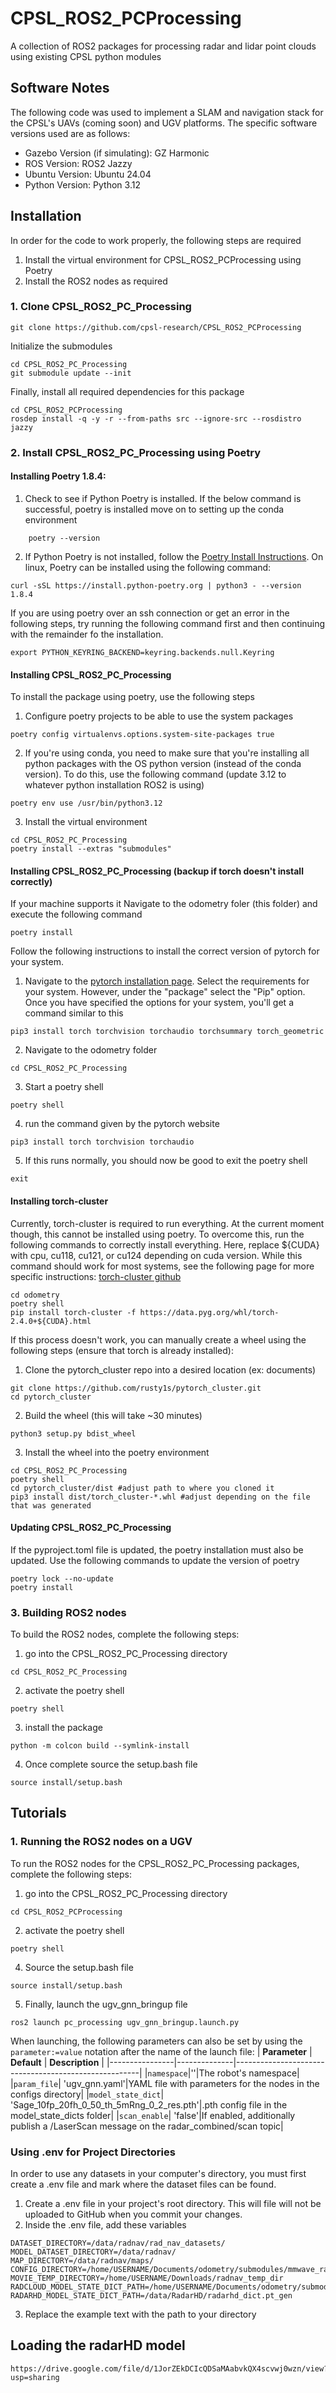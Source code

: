 # CPSL_ROS2_PCProcessing
A collection of ROS2 packages for processing radar and lidar point clouds using existing CPSL python modules

## Software Notes

The following code was used to implement a SLAM and navigation stack for the CPSL's UAVs (coming soon) and UGV platforms. The specific software versions used are as follows:

- Gazebo Version (if simulating): GZ Harmonic
- ROS Version: ROS2 Jazzy
- Ubuntu Version: Ubuntu 24.04
- Python Version: Python 3.12

## Installation
In order for the code to work properly, the following steps are required
1. Install the virtual environment for CPSL_ROS2_PCProcessing using Poetry
2. Install the ROS2 nodes as required



### 1. Clone CPSL_ROS2_PC_Processing
```
git clone https://github.com/cpsl-research/CPSL_ROS2_PCProcessing
```
Initialize the submodules
```
cd CPSL_ROS2_PC_Processing
git submodule update --init
```

Finally, install all required dependencies for this package
```
cd CPSL_ROS2_PCProcessing
rosdep install -q -y -r --from-paths src --ignore-src --rosdistro jazzy
```
### 2. Install CPSL_ROS2_PC_Processing using Poetry

#### Installing Poetry 1.8.4:
 
1. Check to see if Python Poetry is installed. If the below command is successful, poetry is installed move on to setting up the conda environment

```
    poetry --version
```
2. If Python Poetry is not installed, follow the [Poetry Install Instructions](https://python-poetry.org/docs/#installing-with-the-official-installer). On linux, Poetry can be installed using the following command:
```
curl -sSL https://install.python-poetry.org | python3 - --version 1.8.4
```

If you are using poetry over an ssh connection or get an error in the following steps, try running the following command first and then continuing with the remainder fo the installation.
```
export PYTHON_KEYRING_BACKEND=keyring.backends.null.Keyring
```
#### Installing CPSL_ROS2_PC_Processing

To install the package using poetry, use the following steps
1. Configure poetry projects to be able to use the system packages
```
poetry config virtualenvs.options.system-site-packages true
```

2. If you're using conda, you need to make sure that you're installing all python packages with the OS python version (instead of the conda version). To do this, use the following command (update 3.12 to whatever python installation ROS2 is using)
```
poetry env use /usr/bin/python3.12
```

3. Install the virtual environment
```
cd CPSL_ROS2_PC_Processing
poetry install --extras "submodules"
```


#### Installing CPSL_ROS2_PC_Processing (backup if torch doesn't install correctly)
If your machine supports it Navigate to the odometry foler (this folder) and execute the following command

```
poetry install
```

Follow the following instructions to install the correct version of pytorch for your system.

1. Navigate to the [pytorch installation page](https://pytorch.org/get-started/locally/). Select the requirements for your system. However, under the "package" select the "Pip" option. Once you have specified the options for your system, you'll get a command similar to this
```
pip3 install torch torchvision torchaudio torchsummary torch_geometric
```
2. Navigate to the odometry folder
```
cd CPSL_ROS2_PC_Processing
```
3. Start a poetry shell
```
poetry shell
```
4. run the command given by the pytorch website
```
pip3 install torch torchvision torchaudio
```
5. If this runs normally, you should now be good to exit the poetry shell
```
exit
```

#### Installing torch-cluster
Currently, torch-cluster is required to run everything. At the current moment though, this cannot be installed using poetry. To overcome this, run the following commands to correctly install everything. Here, replace ${CUDA} with cpu, cu118, cu121, or cu124 depending on cuda version. While this command should work for most systems, see the following page for more specific instructions: [torch-cluster github](https://github.com/rusty1s/pytorch_cluster) 
```
cd odometry
poetry shell
pip install torch-cluster -f https://data.pyg.org/whl/torch-2.4.0+${CUDA}.html
```

If this process doesn't work, you can manually create a wheel using the following steps (ensure that torch is already installed):
1. Clone the pytorch_cluster repo into a desired location (ex: documents)
```
git clone https://github.com/rusty1s/pytorch_cluster.git
cd pytorch_cluster
```

2. Build the wheel (this will take ~30 minutes)
```
python3 setup.py bdist_wheel
```

3. Install the wheel into the poetry environment
```
cd CPSL_ROS2_PC_Processing
poetry shell
cd pytorch_cluster/dist #adjust path to where you cloned it
pip3 install dist/torch_cluster-*.whl #adjust depending on the file that was generated
```

#### Updating CPSL_ROS2_PC_Processing
If the pyproject.toml file is updated, the poetry installation must also be updated. Use the following commands to update the version of poetry
```
poetry lock --no-update
poetry install
```

### 3. Building ROS2 nodes
To build the ROS2 nodes, complete the following steps:
1. go into the CPSL_ROS2_PC_Processing directory
```
cd CPSL_ROS2_PC_Processing
```
2. activate the poetry shell
```
poetry shell
```
3. install the package
```
python -m colcon build --symlink-install
```
4. Once complete source the setup.bash file
```
source install/setup.bash
```

## Tutorials

### 1. Running the ROS2 nodes on a UGV
To run the ROS2 nodes for the CPSL_ROS2_PC_Processing packages, complete the following steps:
1. go into the CPSL_ROS2_PC_Processing directory
```
cd CPSL_ROS2_PCProcessing
```
2. activate the poetry shell
```
poetry shell
```
4. Source the setup.bash file
```
source install/setup.bash
```
5. Finally, launch the ugv_gnn_bringup file
```
ros2 launch pc_processing ugv_gnn_bringup.launch.py
```

When launching, the following parameters can also be set by using the `parameter:=value` notation after the name of the launch file:
| **Parameter** | **Default** | **Description** |
|----------------|--------------|------------------------------------------------------|
|`namespace`|''|The robot's namespace|
|`param_file`| 'ugv_gnn.yaml'|YAML file with parameters for the nodes in the configs directory|
|`model_state_dict`| 'Sage_10fp_20fh_0_50_th_5mRng_0_2_res.pth'|.pth config file in the model_state_dicts folder|
|`scan_enable`| 'false'|If enabled, additionally publish a /LaserScan message on the radar_combined/scan topic|


### Using .env for Project Directories

In order to use any datasets in your computer's directory, you must first create a .env file and mark where the dataset files can be found.

1. Create a .env file in your project's root directory. This will file will not be uploaded to GitHub when you commit your changes.
2. Inside the .env file, add these variables
```
DATASET_DIRECTORY=/data/radnav/rad_nav_datasets/
MODEL_DATASET_DIRECTORY=/data/radnav/
MAP_DIRECTORY=/data/radnav/maps/
CONFIG_DIRECTORY=/home/USERNAME/Documents/odometry/submodules/mmwave_radar_processing/configs/
MOVIE_TEMP_DIRECTORY=/home/USERNAME/Downloads/radnav_temp_dir
RADCLOUD_MODEL_STATE_DICT_PATH=/home/USERNAME/Documents/odometry/submodules/radcloud/working_dir/RadCloud_40_chirps_10e.pth
RADARHD_MODEL_STATE_DICT_PATH=/data/RadarHD/radarhd_dict.pt_gen
```
3. Replace the example text with the path to your directory

## Loading the radarHD model

```
https://drive.google.com/file/d/1JorZEkDCIcQDSaMAabvkQX4scvwj0wzn/view?usp=sharing
```